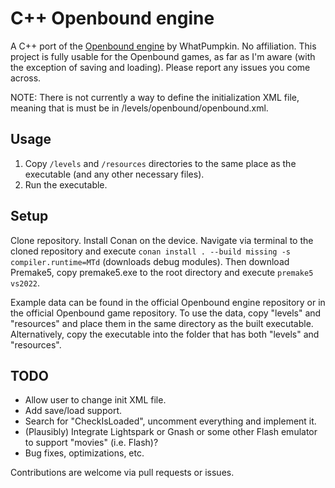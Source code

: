 # C++ Openbound engine
A C++ port of the [Openbound engine](https://github.com/WhatPumpkin/Sburb) by WhatPumpkin. No affiliation.
This project is fully usable for the Openbound games, as far as I'm aware (with the exception of saving and loading). Please report any issues you come across.

NOTE: There is not currently a way to define the initialization XML file, meaning that is must be in /levels/openbound/openbound.xml.

## Usage
1. Copy `/levels` and `/resources` directories to the same place as the executable (and any other necessary files).
2. Run the executable.

## Setup
Clone repository.
Install Conan on the device.
Navigate via terminal to the cloned repository and execute `conan install . --build missing -s compiler.runtime=MTd` (downloads debug modules).
Then download Premake5, copy premake5.exe to the root directory and execute `premake5 vs2022`.

Example data can be found in the official Openbound engine repository or in the official Openbound game repository. To use the data, copy "levels" and "resources" and place them in the same directory as the built executable. Alternatively, copy the executable into the folder that has both "levels" and "resources".

## TODO

- Allow user to change init XML file.
- Add save/load support.
- Search for "CheckIsLoaded", uncomment everything and implement it.
- (Plausibly) Integrate Lightspark or Gnash or some other Flash emulator to support "movies" (i.e. Flash)?
- Bug fixes, optimizations, etc.

Contributions are welcome via pull requests or issues.